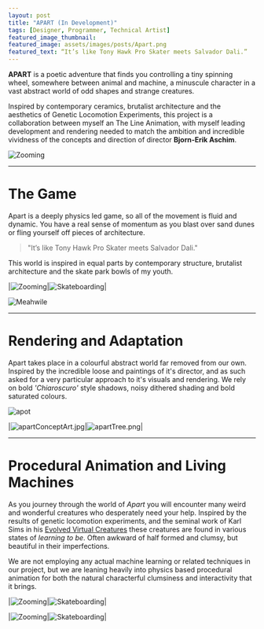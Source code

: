 ```yaml
---
layout: post
title: "APART (In Development)"
tags: [Designer, Programmer, Technical Artist]
featured_image_thumbnail:
featured_image: assets/images/posts/Apart.png
featured_text: “It’s like Tony Hawk Pro Skater meets Salvador Dali.”
---
```


**APART** is a poetic adventure that finds you controlling a tiny spinning wheel, somewhere between animal and machine,
a minuscule character in a vast abstract world of odd shapes and strange creatures.

Inspired by contemporary ceramics, brutalist architecture and the aesthetics of Genetic Locomotion Experiments, 
this project is a collaboration between myself an The Line Animation, with myself leading development and 
rendering needed to match the ambition and incredible vividness of the concepts
and direction of director **Bjorn-Erik Aschim**.

![Zooming](assets/images/posts/apartRolling.gif)

---

# The Game


Apart is a deeply physics led game, so all of the movement is fluid and dynamic. You have a real sense of momentum as you blast over sand dunes or fling yourself off pieces of architecture.

> "It’s like Tony Hawk Pro Skater meets Salvador Dali."


This world is inspired in equal parts by contemporary structure, brutalist architecture and the skate park bowls of my youth.

|![Zooming](assets/images/posts/unnamed.gif)|![Skateboarding](assets/images/posts/ApartTonyHawk.gif)|

![Meahwile](assets/images/posts/meanwhile.jpg)

---

# Rendering and Adaptation

Apart takes place in a colourful abstract world far removed from our own. Inspired by the incredible loose and paintings of it's director,
and as such asked for a very particular approach to it's visuals and rendering. We rely on bold _'Chiaroscuro'_ style shadows, noisy
dithered shading and bold saturated colours.

![apot](assets/images/posts/apartPot.png)

|![apartConceptArt.jpg](assets/images/posts/apartConceptArt.jpg)|![apartTree.png](assets/images/posts/apartTree.png)|

---

# Procedural Animation and Living Machines

As you journey through the world of _Apart_ you will encounter many weird and wonderful creatures who desperately need your help.
Inspired by the results of genetic locomotion experiments, and the seminal work of Karl Sims in his [Evolved Virtual Creatures](https://www.karlsims.com/evolved-virtual-creatures.html)
these creatures are found in various states of _learning to be_. Often awkward of half formed and clumsy, but beautiful in their imperfections.

We are not employing any actual machine learning or related techniques in our project, but we are leaning heavily into physics based
procedural animation for both the natural characterful clumsiness and interactivity that it brings.

|![Zooming](assets/images/posts/apart0.gif)|![Skateboarding](assets/images/posts/apart1.gif)|

|![Zooming](assets/images/posts/apart2.gif)|![Skateboarding](assets/images/posts/apart3.gif)|


